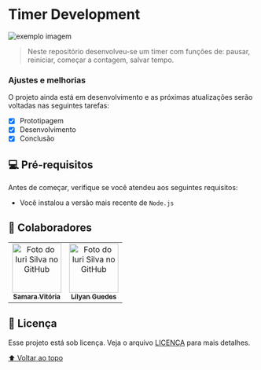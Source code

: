 # Timer Development

<!---Esses são exemplos. Veja https://shields.io para outras pessoas ou para personalizar este conjunto de escudos. Você pode querer incluir dependências, status do projeto e informações de licença aqui--->

<img src="" alt="exemplo imagem">

> Neste repositório desenvolveu-se um timer com funções de: pausar, reiniciar, começar a contagem, salvar tempo.

### Ajustes e melhorias

O projeto ainda está em desenvolvimento e as próximas atualizações serão voltadas nas seguintes tarefas:

- [x] Prototipagem
- [x] Desenvolvimento
- [x] Conclusão

## 💻 Pré-requisitos

Antes de começar, verifique se você atendeu aos seguintes requisitos:
<!---Estes são apenas requisitos de exemplo. Adicionar, duplicar ou remover conforme necessário--->
* Você instalou a versão mais recente de `Node.js`

## 🤝 Colaboradores

<table>
  <tr>
    <td align="center">
      <a href="https://www.linkedin.com/in/iamsamarav/">
        <img src="https://media.licdn.com/dms/image/D4D03AQFPNXrqXphbrQ/profile-displayphoto-shrink_200_200/0/1669081570828?e=1684368000&v=beta&t=zaSdLyYijQJM1GqY4fcNpXRj85OjXTNllaORI_UI2Bk" width="100px;" alt="Foto do Iuri Silva no GitHub"/><br>
        <sub>
          <b>Samara Vitória</b>
        </sub>
      </a>
    </td>
    <td align="center">
      <a href="https://www.linkedin.com/in/lilyan-guedes/">
        <img src="https://media.licdn.com/dms/image/D4D03AQEIOel6LBwYUQ/profile-displayphoto-shrink_200_200/0/1679143057736?e=1684972800&v=beta&t=wBh_oSE_xLtxOh6ZByyJKb136sAshD_KKOaH4VeeOdA" width="100px;" alt="Foto do Iuri Silva no GitHub"/><br>
        <sub>
          <b>Lílyan Guedes</b>
        </sub>
      </a>
    </td>
  </tr>
</table>

## 📝 Licença

Esse projeto está sob licença. Veja o arquivo [LICENÇA](LICENSE.md) para mais detalhes.

[⬆ Voltar ao topo](#Projeto-Integrador---no-controle)<br>
 
